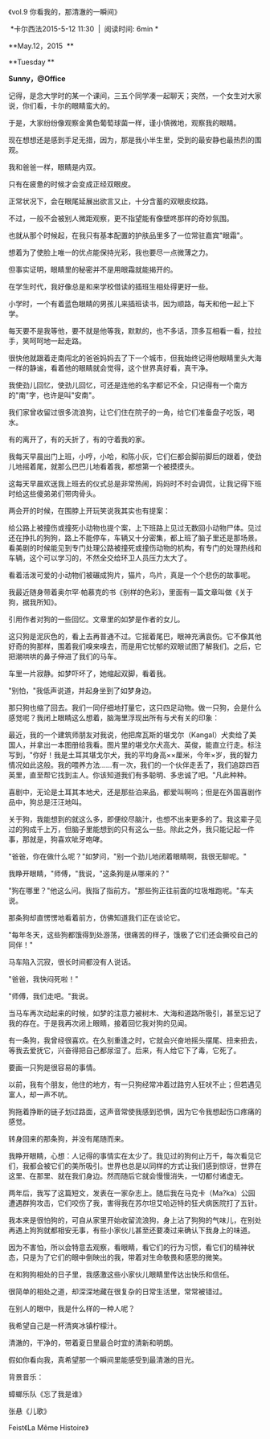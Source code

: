 《vol.9 你看我的，那清澈的一瞬间》

 *卡尔西法2015-5-12 11:30  |  阅读时间: 6min *


**May.12，2015  **

**Tuesday **

**Sunny，\@Office**

记得，是念大学时的某一个课间，三五个同学凑一起聊天；突然，一个女生对大家说，你们看，卡尔的眼睛蛮大的。

于是，大家纷纷像观察金黄色葡萄球菌一样，谨小慎微地，观察我的眼睛。

现在想想还是感到手足无措，因为，那是我小半生里，受到的最安静也最热烈的围观。

我和爸爸一样，眼睛是内双。

只有在疲惫的时候才会变成正经双眼皮。

正常状况下，会在眼尾延展出欲言又止，十分含蓄的双眼皮纹路。

不过，一般不会被别人微距观察，更不指望能有像壁咚那样的奇妙氛围。

也就从那个时候起，在我只有基本配置的护肤品里多了一位常驻嘉宾"眼霜"。

想着为了使脸上唯一的优点能保持光彩，我也要尽一点微薄之力。

但事实证明，眼睛里的秘密并不是用眼霜就能揭开的。

在学生时代，我好像总是和来学校借读的插班生相处得更好一些。

小学时，一个有着蓝色眼睛的男孩儿来插班读书，因为顺路，每天和他一起上下学。

每天要不是我等他，要不就是他等我，默默的，也不多话，顶多互相看一看，拉拉手，笑呵呵地一起走路。

很快他就跟着走南闯北的爸爸妈妈去了下一个城市，但我始终记得他眼睛里头大海一样的静谧，看着他的眼睛就会觉得，这个世界真好看，真干净。

我使劲儿回忆，使劲儿回忆，可还是连他的名字都记不全，只记得有一个南方的"南"字，也许是叫"安南"。

我们家曾收留过很多流浪狗，让它们住在院子的一角，给它们准备盘子吃饭，喝水。

有的离开了，有的夭折了，有的守着我的家。

我每天早晨出门上班，小哼，小哈，和陈小灰，它们仨都会脚前脚后的跟着，使劲儿地摇着尾，就那么巴巴儿地看着我，都想第一个被摸摸头。

这每天早晨欢送我上班去的仪式总是非常热闹，妈妈时不时会调侃，让我记得下班时给这些傻弟弟们带肉骨头。

两会开的时候，在围脖上开玩笑说我其实也有提案：

给公路上被撞伤或撞死小动物也提个案，上下班路上见过无数回小动物尸体。见过还在挣扎的狗狗，路上不能停车，车辆又十分密集，都上班了脑子里还是那场景。看美剧的时候能见到专门处理公路被撞死或撞伤动物的机构，有专门的处理热线和车辆，这个可以学习的，不然全交给环卫人员压力太大了。

看着活泼可爱的小动物们被碾成狗片，猫片，鸟片，真是一个个悲伤的故事呢。

我最近随身带着奥尔罕·帕慕克的书《别样的色彩》，里面有一篇文章叫做《关于狗，据我所知》。

引用作者对狗的一些回忆。文章里的如梦是作者的女儿。

这只狗是泥灰色的，看上去再普通不过。它摇着尾巴，眼神充满哀伤。它不像其他好奇的狗那样，围着我们嗅来嗅去，而是用它忧郁的双眼试图了解我们。之后，它把潮哄哄的鼻子伸进了我们的马车。

车里一片寂静。如梦吓坏了，她缩起双脚，看着我。

"别怕，"我低声说道，并起身坐到了如梦身边。

那只狗也缩了回去。我们一同仔细地打量它，这只四足动物。做一只狗，会是什么感觉呢？我闭上眼睛这么想着，脑海里浮现出所有与犬有关的印象：

最近，我的一个建筑师朋友对我说，他把席瓦斯的堪戈尔（Kangal）犬卖给了美国人，并拿出一本图册给我看。图片里的堪戈尔犬高大、英俊，能直立行走。标注写到，"你好！我是土耳其堪戈尔犬，我的平均身高××厘米，今年×岁，我的智力情况如此这般。我的喂养方法......有一次，我们的一个伙伴走丢了，我们追踪四百英里，直至帮它找到主人。你该知道我们有多聪明、多忠诚了吧。"凡此种种。

喜剧中，无论是土耳其本地犬，还是那些泊来品，都爱叫啊呜；但是在外国喜剧作品中，狗总是汪汪地叫。

关于狗，我能想到的就这么多，即便绞尽脑汁，也想不出来更多的了。我这辈子见过的狗成千上万，但脑子里能想到的只有这么一些。除此之外，我只能记起一件事，那就是，狗喜欢呲牙咆哮。

"爸爸，你在做什么呢？"如梦问，"别一个劲儿地闭着眼睛啊，我很无聊呢。"

我睁开眼睛，"师傅，"我说，"这条狗是从哪来的？"

"狗在哪里？"他这么问。我指了指前方。"那些狗正往前面的垃圾堆跑呢。"车夫说。

那条狗却直愣愣地看着前方，仿佛知道我们正在谈论它。

"每年冬天，这些狗都饿得到处游荡，很痛苦的样子，饿极了它们还会撕咬自己的同伴！"

马车陷入沉寂，很长时间都没有人说话。

"爸爸，我快闷死啦！"

"师傅，我们走吧。"我说。

当马车再次动起来的时候，如梦的注意力被树木、大海和道路所吸引，甚至忘记了我的存在。于是我再次闭上眼睛，接着回忆我对狗的见闻。

有一条狗，我曾经很喜欢。在久别重逢之时，它就会兴奋地摇头摆尾、扭来扭去，等我去爱抚它，兴奋得把自己都尿湿了。后来，有人给它下了毒，它死了。

要画一只狗是很容易的事情。

以前，我有个朋友，他住的地方，有一只狗经常冲着过路穷人狂吠不止；但若遇见富人，却一声不吭。

狗拖着挣断的链子划过路面，这声音常使我感到恐惧，因为它令我想起伤口疼痛的感觉。

转身回来的那条狗，并没有尾随而来。

我睁开眼睛，心想：人记得的事情实在太少了。我见过的狗何止万千，每次看见它们，我都会被它们的美所吸引。世界也总是以同样的方式让我们感到惊讶，世界在这里、在那里、就在我们身边。然而随后它就会慢慢消失，一切都付诸虚无。

两年后，我写了这篇短文，发表在一家杂志上。随后我在马克卡（Ma?ka）公园遭遇群狗攻击，它们咬伤了我，害得我在苏尔坦艾哈迈特的狂犬病医院打了五针。

我本来是很怕狗的，可自从家里开始收留流浪狗，身上沾了狗狗的气味儿，在别处再遇上狗狗就都相安无事，有些小家伙儿甚至还要凑过来确认下我身上的味道。

因为不害怕，所以会特意去观察，看眼睛，看它们的行为习惯，看它们的精神状态，只是为了它们的眼中倒映出的我，带着对生命敬畏和感恩的微笑。

在和狗狗相处的日子里，我感激这些小家伙儿眼睛里传达出快乐和信任。

很简单的相处之道，却深深地藏在很复杂的日常生活里，常常被错过。

在别人的眼中，我是什么样的一种人呢？

我希望自己是一杯清爽冰镇柠檬汁。

清澈的，干净的，带着夏日里最合时宜的清新和明朗。

假如你看向我，真希望那一个瞬间里能感受到最清澈的目光。

背景音乐：

蟑螂乐队《忘了我是谁》

张悬《儿歌》

Feist《La Même Histoire》

